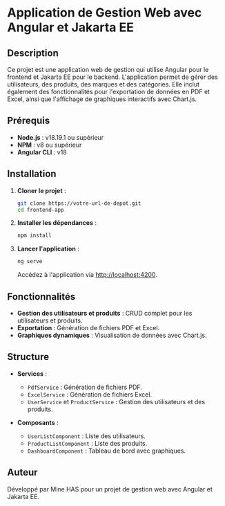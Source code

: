 # Application de Gestion Web avec Angular et Jakarta EE

## Description

Ce projet est une application web de gestion qui utilise Angular pour le frontend et Jakarta EE pour le backend. L'application permet de gérer des utilisateurs, des produits, des marques et des catégories. Elle inclut également des fonctionnalités pour l'exportation de données en PDF et Excel, ainsi que l'affichage de graphiques interactifs avec Chart.js.

## Prérequis

- **Node.js** : v18.19.1 ou supérieur
- **NPM** : v8 ou supérieur
- **Angular CLI** : v18

## Installation

1. **Cloner le projet** :
   ```bash
   git clone https://votre-url-de-depot.git
   cd frontend-app
   ```

2. **Installer les dépendances** :
   ```bash
   npm install
   ```

3. **Lancer l'application** :
   ```bash
   ng serve
   ```

   Accédez à l'application via [http://localhost:4200](http://localhost:4200).

## Fonctionnalités

- **Gestion des utilisateurs et produits** : CRUD complet pour les utilisateurs et produits.
- **Exportation** : Génération de fichiers PDF et Excel.
- **Graphiques dynamiques** : Visualisation de données avec Chart.js.

## Structure

- **Services** :
  - `PdfService` : Génération de fichiers PDF.
  - `ExcelService` : Génération de fichiers Excel.
  - `UserService` et `ProductService` : Gestion des utilisateurs et des produits.

- **Composants** :
  - `UserListComponent` : Liste des utilisateurs.
  - `ProductListComponent` : Liste des produits.
  - `DashboardComponent` : Tableau de bord avec graphiques.

## Auteur

Développé par Mine HAS pour un projet de gestion web avec Angular et Jakarta EE.
